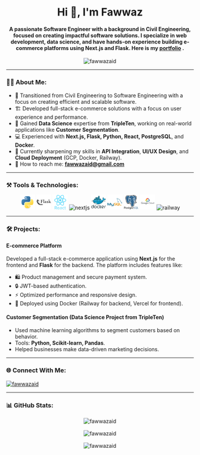 <h1 align="center">Hi 👋, I'm Fawwaz</h1>
<h4 align="center">
   A passionate Software Engineer with a background in Civil Engineering, focused on creating impactful software solutions.
   I specialize in web development, data science, and have hands-on experience building e-commerce platforms using Next.js and Flask.
   Here is my <a href="https://github.com/your-profile">portfolio</a>
.
</h4>

<p align="center"> 
   <img src="https://komarev.com/ghpvc/?username=fawwazaid&label=Profile%20views&color=0e75b6&style=flat" alt="fawwazaid" /> 
</p>

---

### 👨‍💻 About Me:
- 🔧 Transitioned from Civil Engineering to Software Engineering with a focus on creating efficient and scalable software.
- 🏗️ Developed full-stack e-commerce solutions with a focus on user experience and performance.
- 🧠 Gained **Data Science** expertise from **TripleTen**, working on real-world applications like **Customer Segmentation**.
- 💻 Experienced with **Next.js, Flask, Python, React, PostgreSQL**, and **Docker**.
- 🌱 Currently sharpening my skills in **API Integration**, **UI/UX Design**, and **Cloud Deployment** (GCP, Docker, Railway).
- 📧 How to reach me: **fawwazaid@gmail.com**

---

### ⚒️ Tools & Technologies:
<p align="center">
  <img src="https://raw.githubusercontent.com/devicons/devicon/master/icons/python/python-original.svg" alt="python" width="40" height="40"/>
  <img src="https://raw.githubusercontent.com/devicons/devicon/master/icons/flask/flask-original-wordmark.svg" alt="flask" width="40" height="40"/>
  <img src="https://raw.githubusercontent.com/devicons/devicon/master/icons/react/react-original-wordmark.svg" alt="react" width="40" height="40"/>
  <img src="https://nextjs.org/static/favicon/favicon.ico" alt="nextjs" width="40" height="40"/>
  <img src="https://raw.githubusercontent.com/devicons/devicon/master/icons/docker/docker-original-wordmark.svg" alt="docker" width="40" height="40"/>
  <img src="https://raw.githubusercontent.com/devicons/devicon/master/icons/mysql/mysql-original-wordmark.svg" alt="mysql" width="40" height="40"/>
  <img src="https://raw.githubusercontent.com/devicons/devicon/master/icons/postgresql/postgresql-original-wordmark.svg" alt="postgresql" width="40" height="40"/>
  <img src="https://raw.githubusercontent.com/devicons/devicon/master/icons/googlecloud/googlecloud-original-wordmark.svg" alt="googlecloud" width="40" height="40"/>
  <img src="https://railway.app/favicon.ico" alt="railway" width="40" height="40"/>
</p>

---

### 🛠️ Projects:

#### **E-commerce Platform**
Developed a full-stack e-commerce application using **Next.js** for the frontend and **Flask** for the backend. 
The platform includes features like:
- 🛍️ Product management and secure payment system.
- 🔒 JWT-based authentication.
- ⚡ Optimized performance and responsive design.
- 🚀 Deployed using Docker (Railway for backend, Vercel for frontend).

#### **Customer Segmentation** (Data Science Project from TripleTen)
- Used machine learning algorithms to segment customers based on behavior.
- Tools: **Python, Scikit-learn, Pandas**.
- Helped businesses make data-driven marketing decisions.

---

### 🌐 Connect With Me:
<p align="left">
   <a href="https://linkedin.com/in/fawwazaid" target="_blank">
      <img align="center" src="https://raw.githubusercontent.com/rahuldkjain/github-profile-readme-generator/master/src/images/icons/Social/linked-in-alt.svg" alt="fawwazaid" height="30" width="40" />
   </a>
</p>

---

### 📊 GitHub Stats:
<p align="center">
  <img align="center" src="https://github-readme-stats.vercel.app/api/top-langs?username=fawwazaid&show_icons=true&locale=en&layout=compact" alt="fawwazaid" />
</p>

<p align="center">
  <img align="center" src="https://github-readme-stats.vercel.app/api?username=fawwazaid&show_icons=true&locale=en" alt="fawwazaid" />
</p>

<p align="center">
  <img align="center" src="https://github-readme-streak-stats.herokuapp.com/?user=fawwazaid&" alt="fawwazaid" />
</p>

